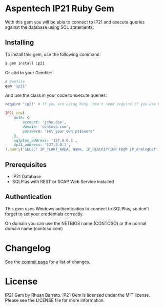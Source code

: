 # Aspentech IP21 Ruby Gem

With this gem you will be able to connect to IP21 and execute queries against the database using SQL statements.

## Installing

To install this gem, use the following command:

```sh
$ gem install ip21
```

Or add to your Gemfile:

```ruby
# Gemfile
gem 'ip21'
```

And use the class in your code to execute queries:

```ruby
require 'ip21' # If you are using Ruby. Don't need require if you use Rails

IP21.new(
    auth: {
        account: 'john.doe',
        domain: 'contoso.com',
        password: 'set_your_own_password'
    },
    sqlplus_address: '127.0.0.1',
    ip21_address: '127.0.0.1',
).query('SELECT IP_PLANT_AREA, Name, IP_DESCRIPTION FROM IP_AnalogDef')
```

## Prerequisites

- IP21 Database
- SQLPlus with REST or SOAP Web Service installed

## Authentication

This gem uses Windows authentication to connect to SQLPlus, so don't forget to set your credentials correctly.

On domain you can use the NETBIOS name (CONTOSO) or the normal domain name (contoso.com)

# Changelog
See the [commit page](https://github.com/rhuanbarreto/ip21-ruby/commits) for a list of changes.

# License
IP21 Gem by Rhuan Barreto. IP21 Gem is licensed under the MIT license. Please see the LICENSE file for more information.